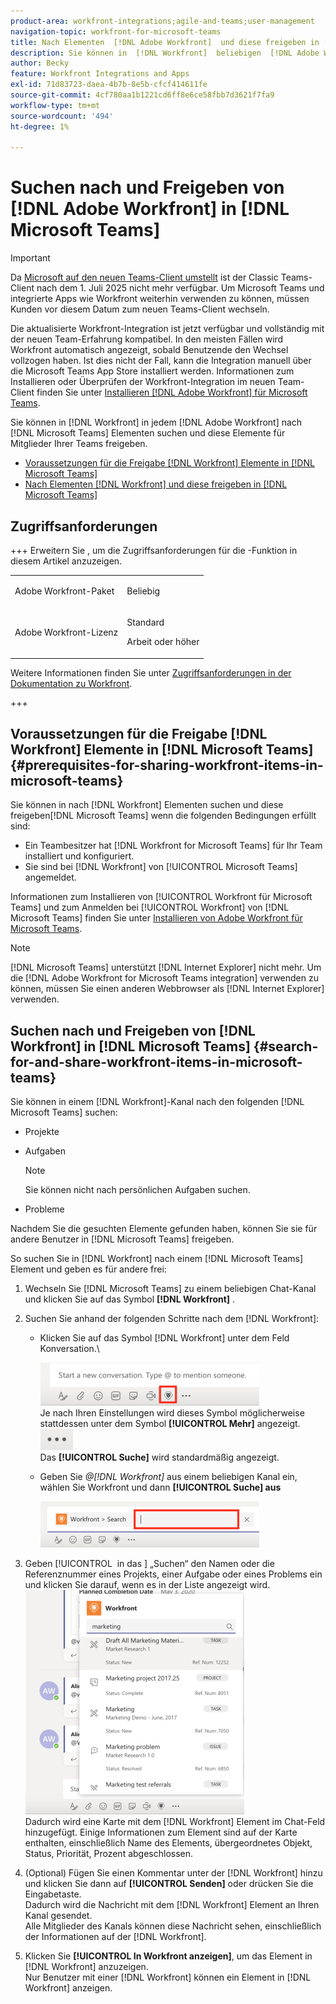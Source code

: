 ```yaml
---
product-area: workfront-integrations;agile-and-teams;user-management
navigation-topic: workfront-for-microsoft-teams
title: Nach Elementen  [!DNL Adobe Workfront]  und diese freigeben in [!DNL Microsoft Teams]
description: Sie können in  [!DNL Workfront]  beliebigen  [!DNL Adobe WorkfrontWorkfront]  nach Elementen suchen  [!DNL Microsoft Teams]  diese Elemente für Mitglieder Ihrer Teams freigeben.
author: Becky
feature: Workfront Integrations and Apps
exl-id: 71d83723-daea-4b7b-8e5b-cfcf414611fe
source-git-commit: 4cf780aa1b1221cd6ff8e6ce58fbb7d3621f7fa9
workflow-type: tm+mt
source-wordcount: '494'
ht-degree: 1%

---
```


# Suchen nach und Freigeben von [!DNL Adobe Workfront] in [!DNL Microsoft Teams]

>[!IMPORTANT]
>
>Da [Microsoft auf den neuen Teams-Client umstellt](https://learn.microsoft.com/en-us/microsoftteams/teams-classic-client-end-of-availability) ist der Classic Teams-Client nach dem 1. Juli 2025 nicht mehr verfügbar. Um Microsoft Teams und integrierte Apps wie Workfront weiterhin verwenden zu können, müssen Kunden vor diesem Datum zum neuen Teams-Client wechseln.
>
>Die aktualisierte Workfront-Integration ist jetzt verfügbar und vollständig mit der neuen Team-Erfahrung kompatibel. In den meisten Fällen wird Workfront automatisch angezeigt, sobald Benutzende den Wechsel vollzogen haben. Ist dies nicht der Fall, kann die Integration manuell über die Microsoft Teams App Store installiert werden. Informationen zum Installieren oder Überprüfen der Workfront-Integration im neuen Team-Client finden Sie unter [Installieren [!DNL Adobe Workfront]  für Microsoft Teams](/help/quicksilver/workfront-integrations-and-apps/using-workfront-with-microsoft-teams/install-workfront-ms-teams.md).

Sie können in [!DNL Workfront] in jedem [!DNL Adobe Workfront] nach [!DNL Microsoft Teams] Elementen suchen und diese Elemente für Mitglieder Ihrer Teams freigeben.

* [Voraussetzungen für die Freigabe  [!DNL Workfront]  Elemente in [!DNL Microsoft Teams]](#prerequisites-for-sharing-workfront-items-in-microsoft-teams-prerequisites-for-sharing-workfront-items-in-microsoft-teams)
* [Nach Elementen  [!DNL Workfront]  und diese freigeben in [!DNL Microsoft Teams]](#search-for-and-share-adobe-workfront-items-in-microsoft-teams)



## Zugriffsanforderungen

+++ Erweitern Sie , um die Zugriffsanforderungen für die -Funktion in diesem Artikel anzuzeigen.

<table style="table-layout:auto"> 
 <col> 
 <col> 
 <tbody> 
  <tr> 
   <td role="rowheader">Adobe Workfront-Paket</td> 
   <td> <p>Beliebig</p> </td> 
  </tr> 
  <tr> 
   <td role="rowheader">Adobe Workfront-Lizenz</td> 
   <td> <p>Standard</p>
   <p>Arbeit oder höher</p> </td> 
  </tr> 
 </tbody> 
</table>

Weitere Informationen finden Sie unter [Zugriffsanforderungen in der Dokumentation zu Workfront](/help/quicksilver/administration-and-setup/add-users/access-levels-and-object-permissions/access-level-requirements-in-documentation.md).

+++

## Voraussetzungen für die Freigabe [!DNL Workfront] Elemente in [!DNL Microsoft Teams] {#prerequisites-for-sharing-workfront-items-in-microsoft-teams}

Sie können in nach [!DNL Workfront] Elementen suchen und diese freigeben[!DNL Microsoft Teams] wenn die folgenden Bedingungen erfüllt sind:

* Ein Teambesitzer hat [!DNL Workfront for Microsoft Teams] für Ihr Team installiert und konfiguriert.
* Sie sind bei [!DNL Workfront] von [!UICONTROL Microsoft Teams] angemeldet.

Informationen zum Installieren von [!UICONTROL Workfront für Microsoft Teams] und zum Anmelden bei [!UICONTROL Workfront] von [!DNL Microsoft Teams] finden Sie unter [Installieren von Adobe Workfront für Microsoft Teams](../../workfront-integrations-and-apps/using-workfront-with-microsoft-teams/install-workfront-ms-teams.md).

>[!NOTE]
>
>[!DNL Microsoft Teams] unterstützt [!DNL Internet Explorer] nicht mehr. Um die [!DNL Adobe Workfront for Microsoft Teams integration] verwenden zu können, müssen Sie einen anderen Webbrowser als [!DNL Internet Explorer] verwenden.


## Suchen nach und Freigeben von [!DNL Workfront] in [!DNL Microsoft Teams] {#search-for-and-share-workfront-items-in-microsoft-teams}

Sie können in einem [!DNL Workfront]-Kanal nach den folgenden [!DNL Microsoft Teams] suchen:

* Projekte
* Aufgaben

  >[!NOTE]
  >
  >Sie können nicht nach persönlichen Aufgaben suchen.

* Probleme

Nachdem Sie die gesuchten Elemente gefunden haben, können Sie sie für andere Benutzer in [!DNL Microsoft Teams] freigeben.

So suchen Sie in [!DNL Workfront] nach einem [!DNL Microsoft Teams] Element und geben es für andere frei:

1. Wechseln Sie [!DNL Microsoft Teams] zu einem beliebigen Chat-Kanal und klicken Sie auf das Symbol **[!DNL Workfront]** .
1. Suchen Sie anhand der folgenden Schritte nach dem [!DNL Workfront]:

   * Klicken Sie auf das Symbol [!DNL Workfront] unter dem Feld Konversation.\

     ![ms_teams_workfront_pinned_icon_highlight.png](assets/ms-teams-workfront-pinned-icon-highlight-350x69.png)\
      Je nach Ihren Einstellungen wird dieses Symbol möglicherweise stattdessen unter dem Symbol **[!UICONTROL Mehr]** angezeigt.\
      ![more_icon.png](assets/more-icon-52x34.png)\
      Das **[!UICONTROL Suche]** wird standardmäßig angezeigt.

   * Geben Sie *@[!DNL Workfront]* aus einem beliebigen Kanal ein, wählen Sie Workfront und dann **[!UICONTROL Suche] aus**

     ![ms_teams_search_from_command.png](assets/ms-teams-search-from-command-350x74.png)

1. Geben [!UICONTROL &#x200B; in das &#x200B;] „Suchen“ den Namen oder die Referenznummer eines Projekts, einer Aufgabe oder eines Problems ein und klicken Sie darauf, wenn es in der Liste angezeigt wird.\
   ![ms_teams_searching_for_items.png](assets/ms-teams-searching-for-items-350x359.png)\
   Dadurch wird eine Karte mit dem [!DNL Workfront] Element im Chat-Feld hinzugefügt. Einige Informationen zum Element sind auf der Karte enthalten, einschließlich Name des Elements, übergeordnetes Objekt, Status, Priorität, Prozent abgeschlossen.

1. (Optional) Fügen Sie einen Kommentar unter der [!DNL Workfront] hinzu und klicken Sie dann auf **[!UICONTROL Senden]** oder drücken Sie die Eingabetaste.\
   Dadurch wird die Nachricht mit dem [!DNL Workfront] Element an Ihren Kanal gesendet.\
   Alle Mitglieder des Kanals können diese Nachricht sehen, einschließlich der Informationen auf der [!DNL Workfront].

1. Klicken Sie **[!UICONTROL In Workfront anzeigen]**, um das Element in [!DNL Workfront] anzuzeigen.\
   Nur Benutzer mit einer [!DNL Workfront] können ein Element in [!DNL Workfront] anzeigen.
